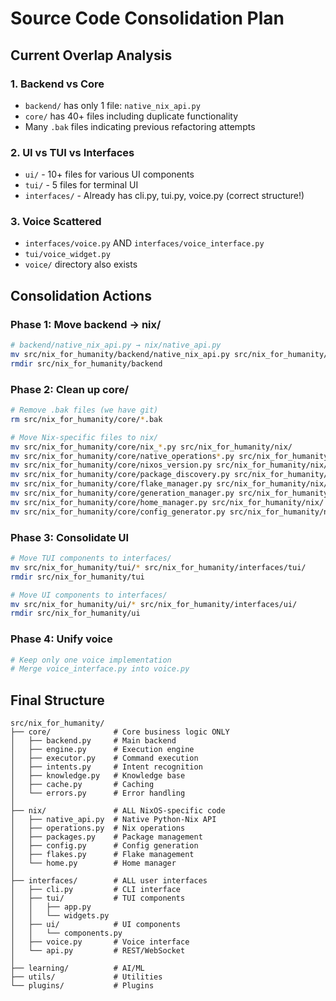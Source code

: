 # Source Code Consolidation Plan

## Current Overlap Analysis

### 1. Backend vs Core
- `backend/` has only 1 file: `native_nix_api.py`
- `core/` has 40+ files including duplicate functionality
- Many `.bak` files indicating previous refactoring attempts

### 2. UI vs TUI vs Interfaces
- `ui/` - 10+ files for various UI components
- `tui/` - 5 files for terminal UI
- `interfaces/` - Already has cli.py, tui.py, voice.py (correct structure!)

### 3. Voice Scattered
- `interfaces/voice.py` AND `interfaces/voice_interface.py`
- `tui/voice_widget.py`
- `voice/` directory also exists

## Consolidation Actions

### Phase 1: Move backend → nix/
```bash
# backend/native_nix_api.py → nix/native_api.py
mv src/nix_for_humanity/backend/native_nix_api.py src/nix_for_humanity/nix/native_api.py
rmdir src/nix_for_humanity/backend
```

### Phase 2: Clean up core/
```bash
# Remove .bak files (we have git)
rm src/nix_for_humanity/core/*.bak

# Move Nix-specific files to nix/
mv src/nix_for_humanity/core/nix_*.py src/nix_for_humanity/nix/
mv src/nix_for_humanity/core/native_operations*.py src/nix_for_humanity/nix/
mv src/nix_for_humanity/core/nixos_version.py src/nix_for_humanity/nix/
mv src/nix_for_humanity/core/package_discovery.py src/nix_for_humanity/nix/
mv src/nix_for_humanity/core/flake_manager.py src/nix_for_humanity/nix/
mv src/nix_for_humanity/core/generation_manager.py src/nix_for_humanity/nix/
mv src/nix_for_humanity/core/home_manager.py src/nix_for_humanity/nix/
mv src/nix_for_humanity/core/config_generator.py src/nix_for_humanity/nix/
```

### Phase 3: Consolidate UI
```bash
# Move TUI components to interfaces/
mv src/nix_for_humanity/tui/* src/nix_for_humanity/interfaces/tui/
rmdir src/nix_for_humanity/tui

# Move UI components to interfaces/
mv src/nix_for_humanity/ui/* src/nix_for_humanity/interfaces/ui/
rmdir src/nix_for_humanity/ui
```

### Phase 4: Unify voice
```bash
# Keep only one voice implementation
# Merge voice_interface.py into voice.py
```

## Final Structure

```
src/nix_for_humanity/
├── core/              # Core business logic ONLY
│   ├── backend.py     # Main backend
│   ├── engine.py      # Execution engine
│   ├── executor.py    # Command execution
│   ├── intents.py     # Intent recognition
│   ├── knowledge.py   # Knowledge base
│   ├── cache.py       # Caching
│   └── errors.py      # Error handling
│
├── nix/               # ALL NixOS-specific code
│   ├── native_api.py  # Native Python-Nix API
│   ├── operations.py  # Nix operations
│   ├── packages.py    # Package management
│   ├── config.py      # Config generation
│   ├── flakes.py      # Flake management
│   └── home.py        # Home manager
│
├── interfaces/        # ALL user interfaces
│   ├── cli.py         # CLI interface
│   ├── tui/           # TUI components
│   │   ├── app.py
│   │   └── widgets.py
│   ├── ui/            # UI components
│   │   └── components.py
│   ├── voice.py       # Voice interface
│   └── api.py         # REST/WebSocket
│
├── learning/          # AI/ML
├── utils/             # Utilities
└── plugins/           # Plugins
```